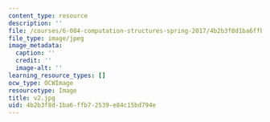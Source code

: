```yaml
---
content_type: resource
description: ''
file: /courses/6-004-computation-structures-spring-2017/4b2b3f8d1ba6ffb72539e84c15bd794e_v2.jpg
file_type: image/jpeg
image_metadata:
  caption: ''
  credit: ''
  image-alt: ''
learning_resource_types: []
ocw_type: OCWImage
resourcetype: Image
title: v2.jpg
uid: 4b2b3f8d-1ba6-ffb7-2539-e84c15bd794e
---
```

